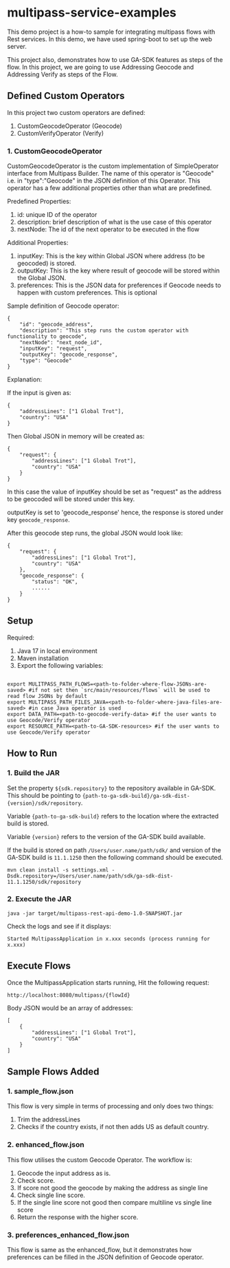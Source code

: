 # multipass-service-examples

This demo project is a how-to sample for integrating multipass flows with Rest services.
In this demo, we have used spring-boot to set up the web server.

This project also, demonstrates how to use GA-SDK features as steps of the flow.
In this project, we are going to use Addressing Geocode and Addressing Verify as steps of the Flow.

## Defined Custom Operators

In this project two custom operators are defined:

1. CustomGeocodeOperator (Geocode)
2. CustomVerifyOperator (Verify)

### 1. CustomGeocodeOperator

CustomGeocodeOperator is the custom implementation of SimpleOperator interface from Multipass Builder.
The name of this operator is "Geocode" i.e. in "type":"Geocode" in the JSON definition of this Operator.
This operator has a few additional properties other than what are predefined.

Predefined Properties:

1. id: unique ID of the operator
2. description: brief description of what is the use case of this operator
3. nextNode: The id of the next operator to be executed in the flow

Additional Properties:

1. inputKey: This is the key within Global JSON where address (to be geocoded) is stored.
2. outputKey: This is the key where result of geocode will be stored within the Global JSON.
3. preferences: This is the JSON data for preferences if Geocode needs to happen with custom preferences. This is optional

Sample definition of Geocode operator:

    {
        "id": "geocode_address",
        "description": "This step runs the custom operator with functionality to geocode",
        "nextNode": "next_node_id",
        "inputKey": "request",
        "outputKey": "geocode_response",
        "type": "Geocode"
    }

Explanation:

If the input is given as:

    {
        "addressLines": ["1 Global Trot"],
        "country": "USA"
    }

Then Global JSON in memory will be created as:

    {
        "request": {
            "addressLines": ["1 Global Trot"],
            "country": "USA"
        }
    }

In this case the value of inputKey should be set as "request" as the address to be geocoded will be stored under this key.

outputKey is set to 'geocode_response' hence, the response is stored under key `geocode_response`.

After this geocode step runs, the global JSON would look like:

    {
        "request": {
            "addressLines": ["1 Global Trot"],
            "country": "USA"
        },
        "geocode_response": {
            "status": "OK",
            ......
        }
    }

## Setup

Required:

1. Java 17 in local environment
2. Maven installation
3. Export the following variables:
```shell

export MULITPASS_PATH_FLOWS=<path-to-folder-where-flow-JSONs-are-saved> #if not set then `src/main/resources/flows` will be used to read flow JSONs by default
export MULTIPASS_PATH_FILES_JAVA=<path-to-folder-where-java-files-are-saved> #in case Java operator is used
export DATA_PATH=<path-to-geocode-verify-data> #if the user wants to use Geocode/Verify operator
export RESOURCE_PATH=<path-to-GA-SDK-resources> #if the user wants to use Geocode/Verify operator
```

## How to Run

### 1. Build the JAR

Set the property `${sdk.repository}` to the repository available in GA-SDK.
This should be pointing to `{path-to-ga-sdk-build}/ga-sdk-dist-{version}/sdk/repository`.


Variable `{path-to-ga-sdk-build}` refers to the location where the extracted build is stored.

Variable `{version}` refers to the version of the GA-SDK build available.

If the build is stored on path `/Users/user.name/path/sdk/` and version of the GA-SDK build is `11.1.1250` then the following command should be executed.

    mvn clean install -s settings.xml -Dsdk.repository=/Users/user.name/path/sdk/ga-sdk-dist-11.1.1250/sdk/repository

### 2. Execute the JAR

    java -jar target/multipass-rest-api-demo-1.0-SNAPSHOT.jar

Check the logs and see if it displays:

    Started MultipassApplication in x.xxx seconds (process running for x.xxx)

## Execute Flows

Once the MultipassApplication starts running, Hit the following request:

    http://localhost:8080/multipass/{flowId}

Body JSON would be an array of addresses:

    [
        {
            "addressLines": ["1 Global Trot"],
            "country": "USA"
        }
    ]

## Sample Flows Added

### 1. sample_flow.json

This flow is very simple in terms of processing and only does two things:

1. Trim the addressLines
2. Checks if the country exists, if not then adds US as default country.

### 2. enhanced_flow.json

This flow utilises the custom Geocode Operator. The workflow is:
1. Geocode the input address as is.
2. Check score.
3. If score not good the geocode by making the address as single line
4. Check single line score.
5. If the single line score not good then compare multiline vs single line score
6. Return the response with the higher score.

### 3. preferences_enhanced_flow.json

This flow is same as the enhanced_flow, but it demonstrates how preferences can be filled in the JSON definition of Geocode operator.
